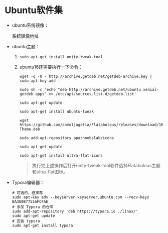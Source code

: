 # Ubuntu软件集

* ubuntu系统镜像：

  [系统镜像地址](http://mirrors.melbourne.co.uk/ubuntu-releases)

* ubuntu主题：

  1. `sudo apt-get install unity-tweak-tool`

  2. ubuntu16还需要执行一下命令：

     ```shell
     wget -q -O - http://archive.getdeb.net/getdeb-archive.key | sudo apt-key add -

     sudo sh -c 'echo "deb http://archive.getdeb.net/ubuntu xenial-getdeb apps" >> /etc/apt/sources.list.d/getdeb.list'

     sudo apt-get update

     sudo apt-get install ubuntu-tweak

     wget https://github.com/anmoljagetia/Flatabulous/releases/download/16.04.1/Flatabulous-Theme.deb

     sudo add-apt-repository ppa:noobslab/icons

     sudo apt-get update

     sudo apt-get install ultra-flat-icons
     ```

     > 执行完上述操作后打开unity-tweak-tool软件选择Flatabulous主题和ultra-flat图标。

* Typora编辑器：

  ```shell
  # 可选的，但推荐
  sudo apt-key adv --keyserver keyserver.ubuntu.com --recv-keys BA300B7755AFCFAE
  # 添加 Typora 的仓库
  sudo add-apt-repository 'deb https://typora.io ./linux/'
  sudo apt-get update
  # 安装 typora
  sudo apt-get install typora
  ```

